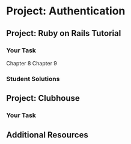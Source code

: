 # Project: Authentication

## Project: Ruby on Rails Tutorial

### Your Task
Chapter 8
Chapter 9

### Student Solutions

## Project: Clubhouse

### Your Task

## Additional Resources